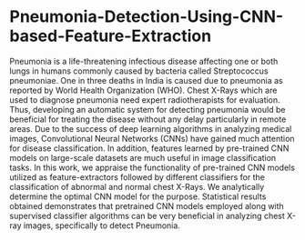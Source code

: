 # Pneumonia-Detection-Using-CNN-based-Feature-Extraction
Pneumonia is a life-threatening infectious disease
affecting one or both lungs in humans commonly caused by
bacteria called Streptococcus pneumoniae. One in three deaths
in India is caused due to pneumonia as reported by World
Health Organization (WHO). Chest X-Rays which are used to
diagnose pneumonia need expert radiotherapists for
evaluation. Thus, developing an automatic system for detecting
pneumonia would be beneficial for treating the disease without
any delay particularly in remote areas. Due to the success of
deep learning algorithms in analyzing medical images,
Convolutional Neural Networks (CNNs) have gained much
attention for disease classification. In addition, features learned
by pre-trained CNN models on large-scale datasets are much
useful in image classification tasks. In this work, we appraise
the functionality of pre-trained CNN models utilized as
feature-extractors followed by different classifiers for the
classification of abnormal and normal chest X-Rays. We
analytically determine the optimal CNN model for the purpose.
Statistical results obtained demonstrates that pretrained CNN
models employed along with supervised classifier algorithms
can be very beneficial in analyzing chest X-ray images,
specifically to detect Pneumonia.
